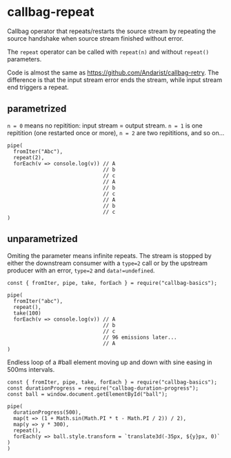 # callbag-repeat
Callbag operator that repeats/restarts the source stream by repeating the source handshake when source stream finished without error.

The `repeat` operator can be called with `repeat(n)` and without `repeat()` parameters.

Code is almost the same as https://github.com/Andarist/callbag-retry. The difference is that the input stream error ends the stream, while input stream end triggers a repeat.


## parametrized
`n = 0` means no repitition: input stream = output stream. `n = 1` is one repitition (one restarted once or more), `n = 2` are two repititions, and so on... 

```
pipe(
  fromIter("Abc"),
  repeat(2),
  forEach(v => console.log(v)) // A
                               // b
                               // c
                               // A
                               // b
                               // c
                               // A
                               // b
                               // c
)
```

## unparametrized
Omiting the parameter means infinite repeats. The stream is stopped by either the downstream consumer with a `type=2` call or by the upstream producer with an error, `type=2` and `data!=undefined`.

```
const { fromIter, pipe, take, forEach } = require("callbag-basics");

pipe(
  fromIter("abc"),
  repeat(),
  take(100)
  forEach(v => console.log(v)) // A
                               // b
                               // c
                               // 96 emissions later...
                               // A
)
```

Endless loop of a #ball element moving up and down with sine easing in 500ms intervals.
```
const { fromIter, pipe, take, forEach } = require("callbag-basics");
const durationProgress = require("callbag-duration-progress");
const ball = window.document.getElementById("ball");

pipe(
  durationProgress(500),
  map(t => (1 + Math.sin(Math.PI * t - Math.PI / 2)) / 2),
  map(y => y * 300),
  repeat(),
  forEach(y => ball.style.transform = `translate3d(-35px, ${y}px, 0)` )
)
```

